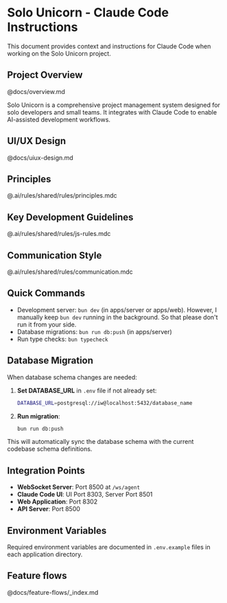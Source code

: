 # Solo Unicorn - Claude Code Instructions

This document provides context and instructions for Claude Code when working on the Solo Unicorn project.

## Project Overview

@docs/overview.md

Solo Unicorn is a comprehensive project management system designed for solo developers and small teams. It integrates with Claude Code to enable AI-assisted development workflows.

## UI/UX Design

@docs/uiux-design.md

## Principles

@.ai/rules/shared/rules/principles.mdc

## Key Development Guidelines

@.ai/rules/shared/rules/js-rules.mdc

## Communication Style

@.ai/rules/shared/rules/communication.mdc

## Quick Commands

- Development server: `bun dev` (in apps/server or apps/web). However, I manually keep `bun dev` running in the background. So that please don't run it from your side.
- Database migrations: `bun run db:push` (in apps/server)
- Run type checks: `bun typecheck`

## Database Migration

When database schema changes are needed:

1. **Set DATABASE_URL** in `.env` file if not already set:
   ```bash
   DATABASE_URL=postgresql://iw@localhost:5432/database_name
   ```

2. **Run migration**:
   ```bash
   bun run db:push
   ```

This will automatically sync the database schema with the current codebase schema definitions.

## Integration Points

- **WebSocket Server**: Port 8500 at `/ws/agent`
- **Claude Code UI**: UI Port 8303, Server Port 8501
- **Web Application**: Port 8302
- **API Server**: Port 8500

## Environment Variables

Required environment variables are documented in `.env.example` files in each application directory.

## Feature flows

@docs/feature-flows/_index.md

